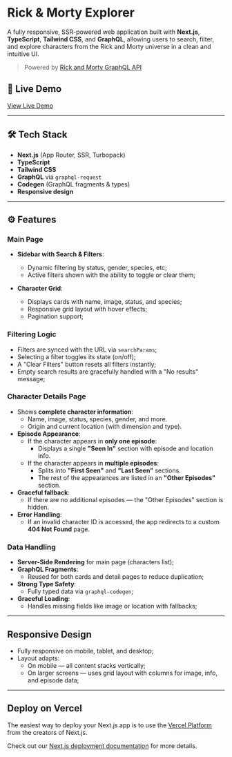 # Rick & Morty Explorer

A fully responsive, SSR-powered web application built with **Next.js**, **TypeScript**, **Tailwind CSS**, and **GraphQL**, allowing users to search, filter, and explore characters from the Rick and Morty universe in a clean and intuitive UI.

> Powered by [Rick and Morty GraphQL API](https://rickandmortyapi.com/graphql)

## 🚀 Live Demo

[View Live Demo](https://your-demo-link.com)

---

## 🛠️ Tech Stack

- **Next.js** (App Router, SSR, Turbopack)
- **TypeScript**
- **Tailwind CSS**
- **GraphQL** via `graphql-request`
- **Codegen** (GraphQL fragments & types)
- **Responsive design**

---

## ⚙️ Features

### Main Page

- **Sidebar with Search & Filters**:

  - Dynamic filtering by status, gender, species, etc;
  - Active filters shown with the ability to toggle or clear them;

- **Character Grid**:
  - Displays cards with name, image, status, and species;
  - Responsive grid layout with hover effects;
  - Pagination support;

### Filtering Logic

- Filters are synced with the URL via `searchParams`;
- Selecting a filter toggles its state (on/off);
- A "Clear Filters" button resets all filters instantly;
- Empty search results are gracefully handled with a "No results" message;

### Character Details Page

- Shows **complete character information**:
  - Name, image, status, species, gender, and more.
  - Origin and current location (with dimension and type).
- **Episode Appearance**:
  - If the character appears in **only one episode**:
    - Displays a single **"Seen In"** section with episode and location info.
  - If the character appears in **multiple episodes**:
    - Splits into **"First Seen"** and **"Last Seen"** sections.
    - The rest of the appearances are listed in an **"Other Episodes"** section.
- **Graceful fallback**:
  - If there are no additional episodes — the "Other Episodes" section is hidden.
- **Error Handling**:
  - If an invalid character ID is accessed, the app redirects to a custom **404 Not Found** page.

### Data Handling

- **Server-Side Rendering** for main page (characters list);
- **GraphQL Fragments**:
  - Reused for both cards and detail pages to reduce duplication;
- **Strong Type Safety**:
  - Fully typed data via `graphql-codegen`;
- **Graceful Loading**:
  - Handles missing fields like image or location with fallbacks;

---

## Responsive Design

- Fully responsive on mobile, tablet, and desktop;
- Layout adapts:
  - On mobile — all content stacks vertically;
  - On larger screens — uses grid layout with columns for image, info, and episode data;

---

## Deploy on Vercel

The easiest way to deploy your Next.js app is to use the [Vercel Platform](https://vercel.com/new?utm_medium=default-template&filter=next.js&utm_source=create-next-app&utm_campaign=create-next-app-readme) from the creators of Next.js.

Check out our [Next.js deployment documentation](https://nextjs.org/docs/app/building-your-application/deploying) for more details.
